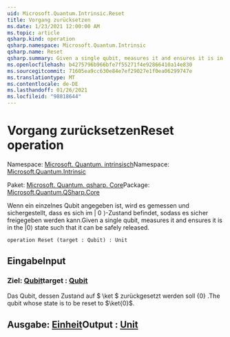 ```yaml
---
uid: Microsoft.Quantum.Intrinsic.Reset
title: Vorgang zurücksetzen
ms.date: 1/23/2021 12:00:00 AM
ms.topic: article
qsharp.kind: operation
qsharp.namespace: Microsoft.Quantum.Intrinsic
qsharp.name: Reset
qsharp.summary: Given a single qubit, measures it and ensures it is in the |0⟩ state such that it can be safely released.
ms.openlocfilehash: b4275796b966bfe7f55271f4e92866410a14e830
ms.sourcegitcommit: 71605ea9cc630e84e7ef29027e1f0ea06299747e
ms.translationtype: MT
ms.contentlocale: de-DE
ms.lasthandoff: 01/26/2021
ms.locfileid: "98818644"
---
```

# <a name="reset-operation"></a><span data-ttu-id="c14ea-102">Vorgang zurücksetzen</span><span class="sxs-lookup"><span data-stu-id="c14ea-102">Reset operation</span></span>

<span data-ttu-id="c14ea-103">Namespace: [Microsoft. Quantum. intrinsisch](xref:Microsoft.Quantum.Intrinsic)</span><span class="sxs-lookup"><span data-stu-id="c14ea-103">Namespace: [Microsoft.Quantum.Intrinsic](xref:Microsoft.Quantum.Intrinsic)</span></span>

<span data-ttu-id="c14ea-104">Paket: [Microsoft. Quantum. qsharp. Core](https://nuget.org/packages/Microsoft.Quantum.QSharp.Core)</span><span class="sxs-lookup"><span data-stu-id="c14ea-104">Package: [Microsoft.Quantum.QSharp.Core](https://nuget.org/packages/Microsoft.Quantum.QSharp.Core)</span></span>


<span data-ttu-id="c14ea-105">Wenn ein einzelnes Qubit angegeben ist, wird es gemessen und sichergestellt, dass es sich im | 0 ⟩-Zustand befindet, sodass es sicher freigegeben werden kann.</span><span class="sxs-lookup"><span data-stu-id="c14ea-105">Given a single qubit, measures it and ensures it is in the |0⟩ state such that it can be safely released.</span></span>

```qsharp
operation Reset (target : Qubit) : Unit
```


## <a name="input"></a><span data-ttu-id="c14ea-106">Eingabe</span><span class="sxs-lookup"><span data-stu-id="c14ea-106">Input</span></span>

### <a name="target--qubit"></a><span data-ttu-id="c14ea-107">Ziel: [Qubit](xref:microsoft.quantum.lang-ref.qubit)</span><span class="sxs-lookup"><span data-stu-id="c14ea-107">target : [Qubit](xref:microsoft.quantum.lang-ref.qubit)</span></span>

<span data-ttu-id="c14ea-108">Das Qubit, dessen Zustand auf $ \ket $ zurückgesetzt werden soll {0} .</span><span class="sxs-lookup"><span data-stu-id="c14ea-108">The qubit whose state is to be reset to $\ket{0}$.</span></span>



## <a name="output--unit"></a><span data-ttu-id="c14ea-109">Ausgabe: [Einheit](xref:microsoft.quantum.lang-ref.unit)</span><span class="sxs-lookup"><span data-stu-id="c14ea-109">Output : [Unit](xref:microsoft.quantum.lang-ref.unit)</span></span>

